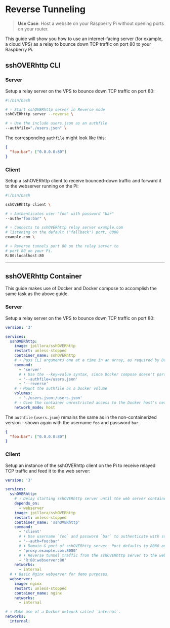 # Reverse Tunneling

> **Use Case**: Host a website on your Raspberry Pi without opening ports on your router.

This guide will show you how to use an internet-facing server (for example, a cloud VPS) as a relay to bounce down TCP traffic on port 80 to your Raspberry Pi.

## sshOVERhttp CLI

### Server

Setup a relay server on the VPS to bounce down TCP traffic on port 80:

```bash
#!/bin/bash

# ⬇️ Start sshOVERhttp server in Reverse mode
sshOVERhttp server --reverse \

# ⬇️ Use the include users.json as an authfile
--authfile="./users.json" \
```

The corresponding `authfile` might look like this:

```json
{
  "foo:bar": ["0.0.0.0:80"]
}
```

### Client

Setup a sshOVERhttp client to receive bounced-down traffic and forward it to the webserver running on the Pi:

```bash
#!/bin/bash

sshOVERhttp client \

# ⬇️ Authenticates user "foo" with password "bar"
--auth="foo:bar" \

# ⬇️ Connects to sshOVERhttp relay server example.com
# listening on the default ("fallback") port, 8080
example.com \

# ⬇️ Reverse tunnels port 80 on the relay server to
# port 80 on your Pi.
R:80:localhost:80
```

---

## sshOVERhttp Container

This guide makes use of Docker and Docker compose to accomplish the same task as the above guide.
### Server

Setup a relay server on the VPS to bounce down TCP traffic on port 80:

```yaml
version: '3'

services:
  sshOVERhttp:
    image: jpillora/sshOVERhttp
    restart: unless-stopped
    container_name: sshOVERhttp
    # ⬇️ Pass CLI arguments one at a time in an array, as required by Docker compose.
    command:
      - 'server'
      # ⬇️ Use the --key=value syntax, since Docker compose doesn't parse whitespace well.
      - '--authfile=/users.json'
      - '--reverse'
    # ⬇️ Mount the authfile as a Docker volume
    volumes:
      - './users.json:/users.json'
    # ⬇️ Give the container unrestricted access to the Docker host's network
    network_mode: host
```

The `authfile` (`users.json`) remains the same as in the non-containerized version - shown again with the username `foo` and password `bar`.

```json
{
  "foo:bar": ["0.0.0.0:80"]
}
```

### Client

Setup an instance of the sshOVERhttp client on the Pi to receive relayed TCP traffic and feed it to the web server:

```yaml
version: '3'

services:
  sshOVERhttp:
    # ⬇️ Delay starting sshOVERhttp server until the web server container is started.
    depends_on:
      - webserver
    image: jpillora/sshOVERhttp
    restart: unless-stopped
    container_name: 'sshOVERhttp'
    command:
      - 'client'
      # ⬇️ Use username `foo` and password `bar` to authenticate with sshOVERhttp server.
      - '--auth=foo:bar'
      # ⬇️ Domain & port of sshOVERhttp server. Port defaults to 8080 on server, but must be manually set on client.
      - 'proxy.example.com:8080'
      # ⬇️ Reverse tunnel traffic from the sshOVERhttp server to the web server container, identified in Docker using DNS by its service name `webserver`.
      - 'R:80:webserver:80'
    networks:
      - internal
  # ⬇️ Basic Nginx webserver for demo purposes.
  webserver:
    image: nginx
    restart: unless-stopped
    container_name: nginx
    networks:
      - internal

# ⬇️ Make use of a Docker network called `internal`.
networks:
  internal:
```
